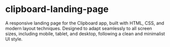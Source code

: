# clipboard-landing-page
A responsive landing page for the Clipboard app, built with HTML, CSS, and modern layout techniques. Designed to adapt seamlessly to all screen sizes, including mobile, tablet, and desktop, following a clean and minimalist UI style.

